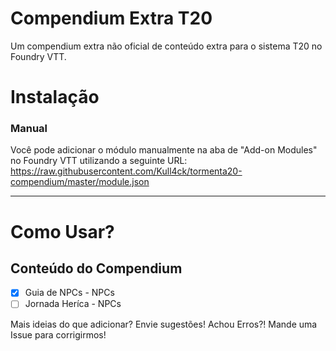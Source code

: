 #
# Compendium Extra T20

Um compendium extra não oficial de conteúdo extra para o sistema T20 no Foundry VTT.

# Instalação

### Manual

Você pode adicionar o módulo manualmente na aba de "Add-on Modules" no Foundry VTT utilizando a seguinte URL:
https://raw.githubusercontent.com/Kull4ck/tormenta20-compendium/master/module.json

---

# Como Usar?

## Conteúdo do Compendium

- [x] Guia de NPCs - NPCs
- [ ] Jornada Heríca - NPCs

Mais ideias do que adicionar? Envie sugestões! Achou Erros?! Mande uma Issue para corrigirmos!
